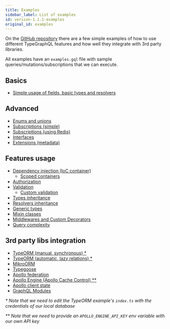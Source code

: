```yaml
---
title: Examples
sidebar_label: List of examples
id: version-1.1.1-examples
original_id: examples
---
```


On the [GitHub repository](https://github.com/MichalLytek/type-graphql) there are a few simple examples of how to use different TypeGraphQL features and how well they integrate with 3rd party libraries.

All examples have an `examples.gql` file with sample queries/mutations/subscriptions that we can execute.

## Basics

- [Simple usage of fields, basic types and resolvers](https://github.com/MichalLytek/type-graphql/tree/v1.1.1/examples/simple-usage)

## Advanced

- [Enums and unions](https://github.com/MichalLytek/type-graphql/tree/v1.1.1/examples/enums-and-unions)
- [Subscriptions (simple)](https://github.com/MichalLytek/type-graphql/tree/v1.1.1/examples/simple-subscriptions)
- [Subscriptions (using Redis)](https://github.com/MichalLytek/type-graphql/tree/v1.1.1/examples/redis-subscriptions)
- [Interfaces](https://github.com/MichalLytek/type-graphql/tree/v1.1.1/examples/interfaces-inheritance)
- [Extensions (metadata)](https://github.com/MichalLytek/type-graphql/tree/v1.1.1/examples/extensions)

## Features usage

- [Dependency injection (IoC container)](https://github.com/MichalLytek/type-graphql/tree/v1.1.1/examples/using-container)
  - [Scoped containers](https://github.com/MichalLytek/type-graphql/tree/v1.1.1/examples/using-scoped-container)
- [Authorization](https://github.com/MichalLytek/type-graphql/tree/v1.1.1/examples/authorization)
- [Validation](https://github.com/MichalLytek/type-graphql/tree/v1.1.1/examples/automatic-validation)
  - [Custom validation](https://github.com/MichalLytek/type-graphql/tree/v1.1.1/examples/custom-validation)
- [Types inheritance](https://github.com/MichalLytek/type-graphql/tree/v1.1.1/examples/interfaces-inheritance)
- [Resolvers inheritance](https://github.com/MichalLytek/type-graphql/tree/v1.1.1/examples/resolvers-inheritance)
- [Generic types](https://github.com/MichalLytek/type-graphql/tree/v1.1.1/examples/generic-types)
- [Mixin classes](https://github.com/MichalLytek/type-graphql/tree/v1.1.1/examples/mixin-classes)
- [Middlewares and Custom Decorators](https://github.com/MichalLytek/type-graphql/tree/v1.1.1/examples/middlewares-custom-decorators)
- [Query complexity](https://github.com/MichalLytek/type-graphql/tree/v1.1.1/examples/query-complexity)

## 3rd party libs integration

- [TypeORM (manual, synchronous) \*](https://github.com/MichalLytek/type-graphql/tree/v1.1.1/examples/typeorm-basic-usage)
- [TypeORM (automatic, lazy relations) \*](https://github.com/MichalLytek/type-graphql/tree/v1.1.1/examples/typeorm-lazy-relations)
- [MikroORM](https://github.com/MichalLytek/type-graphql/tree/v1.1.1/examples/mikro-orm)
- [Typegoose](https://github.com/MichalLytek/type-graphql/tree/v1.1.1/examples/typegoose)
- [Apollo federation](https://github.com/MichalLytek/type-graphql/tree/v1.1.1/examples/apollo-federation)
- [Apollo Engine (Apollo Cache Control) \*\*](https://github.com/MichalLytek/type-graphql/tree/v1.1.1/examples/apollo-engine)
- [Apollo client state](https://github.com/MichalLytek/type-graphql/tree/v1.1.1/examples/apollo-client)
- [GraphQL Modules](https://github.com/MichalLytek/type-graphql/tree/v1.1.1/examples/graphql-modules)

_\* Note that we need to edit the TypeORM example's `index.ts` with the credentials of our local database_

_\*\* Note that we need to provide an `APOLLO_ENGINE_API_KEY` env variable with our own API key_

